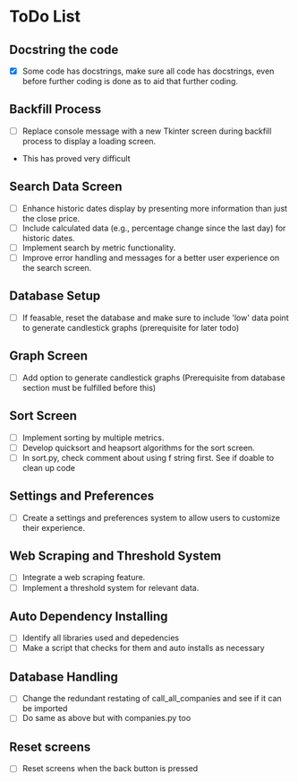 # ToDo List

## Docstring the code
- [x] Some code has docstrings, make sure all code has docstrings, even before further coding is done as to aid that further coding.

## Backfill Process
- [ ] Replace console message with a new Tkinter screen during backfill process to display a loading screen. 
- This has proved very difficult

## Search Data Screen
- [ ] Enhance historic dates display by presenting more information than just the close price.
- [ ] Include calculated data (e.g., percentage change since the last day) for historic dates.
- [ ] Implement search by metric functionality.
- [ ] Improve error handling and messages for a better user experience on the search screen.

## Database Setup
- [ ] If feasable, reset the database and make sure to include 'low' data point to generate candlestick graphs (prerequisite for later todo)

## Graph Screen
- [ ] Add option to generate candlestick graphs (Prerequisite from database section must be fulfilled before this)

## Sort Screen
- [ ] Implement sorting by multiple metrics.
- [ ] Develop quicksort and heapsort algorithms for the sort screen.
- [ ] In sort.py, check comment about using f string first. See if doable to clean up code

## Settings and Preferences
- [ ] Create a settings and preferences system to allow users to customize their experience.

## Web Scraping and Threshold System
- [ ] Integrate a web scraping feature.
- [ ] Implement a threshold system for relevant data.

## Auto Dependency Installing
- [ ] Identify all libraries used and depedencies
- [ ] Make a script that checks for them and auto installs as necessary

## Database Handling
- [ ] Change the redundant restating of call_all_companies and see if it can be imported
- [ ] Do same as above but with companies.py too

## Reset screens
- [ ] Reset screens when the back button is pressed